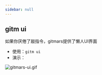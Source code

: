 ```yaml
---
sidebar: null
---
```


## gitm ui <Badge text="beta" type="warning"/>

如果你厌倦了敲指令，gitmars提供了懒人UI界面

-   使用：`gitm ui`
-   演示：

![gitmars-ui.gif](https://raw.githubusercontent.com/saqqdy/gitmars/master/static/img/gitmars-ui.gif)

